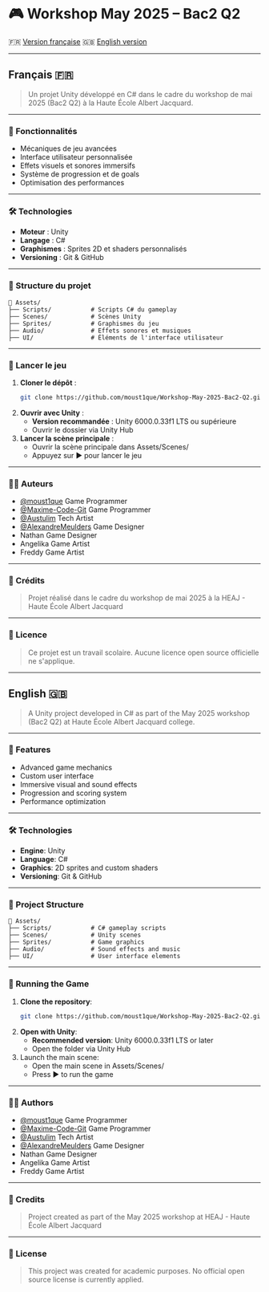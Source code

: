 # 🎮 Workshop May 2025 – Bac2 Q2

🇫🇷 [Version française](#français-)
🇬🇧 [English version](#english-)

---

## Français 🇫🇷

> Un projet Unity développé en C# dans le cadre du workshop de mai 2025 (Bac2 Q2) à la Haute École Albert Jacquard.

---

### 🧩 Fonctionnalités

- Mécaniques de jeu avancées
- Interface utilisateur personnalisée
- Effets visuels et sonores immersifs
- Système de progression et de goals
- Optimisation des performances

---

### 🛠️ Technologies

- **Moteur** : Unity
- **Langage** : C#
- **Graphismes** : Sprites 2D et shaders personnalisés
- **Versioning** : Git & GitHub

---

### 📁 Structure du projet

```plaintext
📁 Assets/
├── Scripts/           # Scripts C# du gameplay
├── Scenes/            # Scènes Unity
├── Sprites/           # Graphismes du jeu
├── Audio/             # Effets sonores et musiques
├── UI/                # Éléments de l'interface utilisateur
```

---

### 🚀 Lancer le jeu

1. **Cloner le dépôt** :
   ```bash
   git clone https://github.com/moust1que/Workshop-May-2025-Bac2-Q2.git
   ```
2. **Ouvrir avec Unity** :
   - **Version recommandée** : Unity 6000.0.33f1 LTS ou supérieure
   - Ouvrir le dossier via Unity Hub
3. **Lancer la scène principale** :
   - Ouvrir la scène principale dans Assets/Scenes/
   - Appuyez sur ▶️ pour lancer le jeu

---

### 👨‍💻 Auteurs

- [@moust1que](https://github.com/moust1que) Game Programmer
- [@Maxime-Code-Git](https://github.com/Maxime-Code-Git) Game Programmer
- [@Austulim](https://github.com/Austulim) Tech Artist
- [@AlexandreMeulders](https://github.com/AlexandreMeulders) Game Designer
- Nathan Game Designer
- Angelika Game Artist
- Freddy Game Artist

---

### 🏫 Crédits

> Projet réalisé dans le cadre du workshop de mai 2025 à la HEAJ - Haute École Albert Jacquard

---

### 📄 Licence

> Ce projet est un travail scolaire. Aucune licence open source officielle ne s'applique.

---

## English 🇬🇧

> A Unity project developed in C# as part of the May 2025 workshop (Bac2 Q2) at Haute École Albert Jacquard college.

---

### 🧩 Features

- Advanced game mechanics
- Custom user interface
- Immersive visual and sound effects
- Progression and scoring system
- Performance optimization

---

### 🛠️ Technologies

- **Engine**: Unity
- **Language**: C#
- **Graphics**: 2D sprites and custom shaders
- **Versioning**: Git & GitHub

---

### 📁 Project Structure

```plaintext
📁 Assets/
├── Scripts/           # C# gameplay scripts
├── Scenes/            # Unity scenes
├── Sprites/           # Game graphics
├── Audio/             # Sound effects and music
├── UI/                # User interface elements
```

---

### 🚀 Running the Game

1. **Clone the repository**:
   ```bash
   git clone https://github.com/moust1que/Workshop-May-2025-Bac2-Q2.git
   ```
2. **Open with Unity**:
   - **Recommended version**: Unity 6000.0.33f1 LTS or later
   - Open the folder via Unity Hub
3. Launch the main scene:
   - Open the main scene in Assets/Scenes/
   - Press ▶️ to run the game

---

### 👨‍💻 Authors
- [@moust1que](https://github.com/moust1que) Game Programmer
- [@Maxime-Code-Git](https://github.com/Maxime-Code-Git) Game Programmer
- [@Austulim](https://github.com/Austulim) Tech Artist
- [@AlexandreMeulders](https://github.com/AlexandreMeulders) Game Designer
- Nathan Game Designer
- Angelika Game Artist
- Freddy Game Artist

---

### 🏫 Credits

> Project created as part of the May 2025 workshop at HEAJ - Haute École Albert Jacquard

---

### 📄 License

> This project was created for academic purposes. No official open source license is currently applied.
